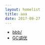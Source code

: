 ```yaml
---
layout: homelist
title: aaa
date: 2017-09-27
---
```


* [bbb/](/home/hotspot/gc/aaa/bbb/?%E8%99%9A%E6%8B%9F%E6%9C%BA%2C%E5%9E%83%E5%9C%BE%E5%9B%9E%E6%94%B6%2Caaa%2Cbbb)
* [GC调优](/home/hotspot/gc/aaa/gc-tuning.html?%E8%99%9A%E6%8B%9F%E6%9C%BA%2C%E5%9E%83%E5%9C%BE%E5%9B%9E%E6%94%B6%2Caaa)
